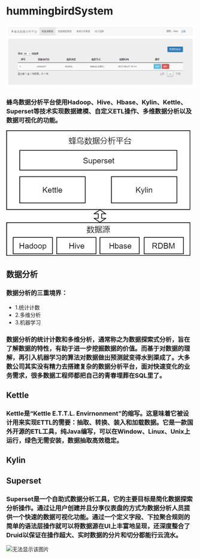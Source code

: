 # hummingbirdSystem
<img src="./readme-imgs/hummingbirdSystem.png"  alt="无法显示该图片" />

### 蜂鸟数据分析平台使用Hadoop、Hive、Hbase、Kylin、Kettle、Superset等技术实现数据建模、自定义ETL操作、多维数据分析以及数据可视化的功能。
<img src="./readme-imgs/hummingbirdSystem-arc.png"  alt="无法显示该图片" />

## 数据分析
### 数据分析的三重境界：
- 1.统计计数
- 2.多维分析
- 3.机器学习

### 数据分析的统计计数和多维分析，通常称之为数据探索式分析，旨在了解数据的特性，有助于进一步挖掘数据的价值。而基于对数据的理解，再引入机器学习的算法对数据做出预测就变得水到渠成了。大多数公司其实没有精力去搭建复杂的数据分析平台，面对快速变化的业务需求，很多数据工程师都把自己的青春埋葬在SQL里了。

## Kettle
### Kettle是“Kettle E.T.T.L. Envirnonment”的缩写。这意味着它被设计用来实现ETTL的需要：抽取、转换、装入和加载数据。它是一款国外开源的ETL工具，纯Java编写，可以在Window、Linux、Unix上运行，绿色无需安装，数据抽取高效稳定。

## Kylin

## Superset
### Superset是一个自助式数据分析工具，它的主要目标是简化数据探索分析操作。通过让用户创建并且分享仪表盘的方式为数据分析人员提供一个快速的数据可视化功能。通过一个定义字段、下拉聚合规则的简单的语法层操作就可以将数据源在UI上丰富地呈现，还深度整合了Druid以保证在操作超大、实时数据的分片和切分都能行云流水。
<img src="./readme-imgs/Superset.gif"  alt="无法显示该图片" />
